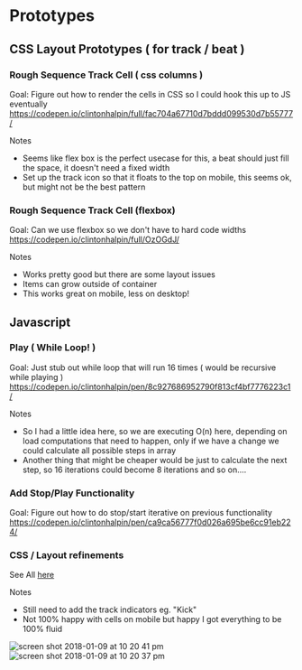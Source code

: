 # Prototypes

## CSS Layout Prototypes ( for track / beat )

### Rough Sequence Track Cell ( css columns )
Goal: Figure out how to render the cells in CSS so I could hook this up to JS eventually
https://codepen.io/clintonhalpin/full/fac704a67710d7bddd099530d7b55777/

Notes
- Seems like flex box is the perfect usecase for this, a beat should just fill the space, it doesn't need a fixed width
- Set up the track icon so that it floats to the top on mobile, this seems ok, but might not be the best pattern


### Rough Sequence Track Cell (flexbox)
Goal: Can we use flexbox so we don't have to hard code widths https://codepen.io/clintonhalpin/full/OzOGdJ/

Notes
- Works pretty good but there are some layout issues
- Items can grow outside of container
- This works great on mobile, less on desktop!


## Javascript
### Play ( While Loop! )
Goal: Just stub out while loop that will run 16 times ( would be recursive while playing )
https://codepen.io/clintonhalpin/pen/8c927686952790f813cf4bf7776223c1/

Notes
- So I had a little idea here, so we are executing O(n) here, depending on load computations that need to happen, only if we have a change we could calculate all possible steps in array
- Another thing that might be cheaper would be just to calculate the next step, so 16 iterations could become 8 iterations and so on....

### Add Stop/Play Functionality 
Goal: Figure out how to do stop/start iterative on previous functionality
https://codepen.io/clintonhalpin/pen/ca9ca56777f0d026a695be6cc91eb224/


### CSS / Layout refinements
See All [here](https://www.dropbox.com/sh/l20woiy9vu2clza/AADXe_a0PraJbML5YsvJROk4a?dl=0)

Notes
- Still need to add the track indicators eg. "Kick" 
- Not 100% happy with cells on mobile but happy I got everything to be 100% fluid

![screen shot 2018-01-09 at 10 20 41 pm](https://user-images.githubusercontent.com/523933/34779478-52f6cfc8-f5ee-11e7-841e-2152a425cf97.png)
![screen shot 2018-01-09 at 10 20 37 pm](https://user-images.githubusercontent.com/523933/34779482-54e0138a-f5ee-11e7-8c93-890af12ef50e.png)